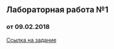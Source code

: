 ## Лабораторная работа №1
### от 09.02.2018

[Ссылка на задание](https://github.com/GossJS/js_starters1/tree/05022018)
